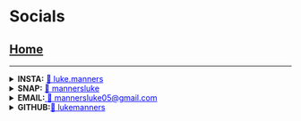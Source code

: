 
# Socials
## [Home](index)
---------------
<details>
  <summary><strong>INSTA:</strong> <a href="https://www.instagram.com/luke.manners/" style="color:blue">📸 luke.manners</a><br></summary>
 
  <img src="images/instagram.png">
</details>

<details>
  <summary><strong>SNAP:</strong> <a href="https://www.snapchat.com/add/mannersluke"  style="color:blue">👻 mannersluke  </a><br></summary>
  
  <img src="images/snapchat.jpg">
</details>
<details>
  <summary><strong>EMAIL:</strong><a href="mailto:mannersluke05@gmail.com" style="color:blue"> 📧 mannersluke05@gmail.com</a><br></summary>
 
  <img src="images/email.png">
</details>

<details>
  <summary><strong>GITHUB:</strong><a href="https://github.com/lukemanners" style="color:blue">🦑 lukemanners</a><br></summary>
 
  <img src="images/github.png">
</details>
<link rel="icon" type="image/x-icon" href="favicon.ico?">

